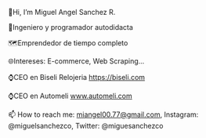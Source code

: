 👋Hi, I’m Miguel Angel Sanchez R.

🚀Ingeniero y programador autodidacta

🗺Emprendedor de tiempo completo

🌐Intereses: E-commerce, Web Scraping...

⌚CEO en Biseli Relojeria   https://biseli.com

⌚CEO en Automeli www.automeli.com

📫 How to reach me: miangel00.77@gmail.com, Instagram: @miguelsanchezco, Twitter: @miguesanchezco

<!---
malosopt/malosopt is a ✨ special ✨ repository because its `README.md` (this file) appears on your GitHub profile.
You can click the Preview link to take a look at your changes.
--->
